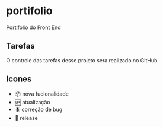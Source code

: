 
# portifolio
Portifolio do Front End


## Tarefas
O controle das tarefas desse projeto sera realizado no GitHub

## Icones

- :package: nova  fucionalidade
- :up: atualização 
- :beetle:  correção de bug
- :checkered_flag: release

##